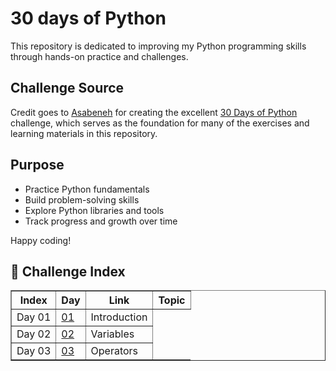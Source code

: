 # 30 days of Python

This repository is dedicated to improving my Python programming skills through hands-on practice and challenges.

## Challenge Source

Credit goes to [Asabeneh](https://github.com/Asabeneh) for creating the excellent [30 Days of Python](https://github.com/Asabeneh/30-Days-Of-Python) challenge, which serves as the foundation for many of the exercises and learning materials in this repository.

## Purpose

- Practice Python fundamentals
- Build problem-solving skills
- Explore Python libraries and tools
- Track progress and growth over time

Happy coding!

## 📘 Challenge Index
<table border="1">
  
  <tr>
    
  </tr>
  <tr>
    <th>Index</th>
    <th>Day</th>
    <th>Link</th>
    <th>Topic</th>
  </tr>
  
  <tr>
    <td> Day 01</td>
    <td><a href="https://github.com/olgamariavalenti/Solutions__30-Days-Of-Python/blob/main/Day%201/helloworld.py"> 01 </a></td>
    <td>Introduction</td>
    
  <tr>
    <td> Day 02</td>
    <td><a href="https://github.com/olgamariavalenti/Solutions__30-Days-Of-Python/blob/main/Day%202/variables.py">02</a></td>
    <td>Variables</td>
  </tr>
  
  <tr>
    <td>Day 03</td>
    <td><a href="https://github.com/olgamariavalenti/Solutions__30-Days-Of-Python/blob/main/Day%203/operators.py">03</a></td>
    <td>Operators</td>
  </tr>  
  
  <tr>
<!--     <td>02</td>
    <td><a href="contact.html">Go to XX </a></td> -->
  </tr>
</table>
